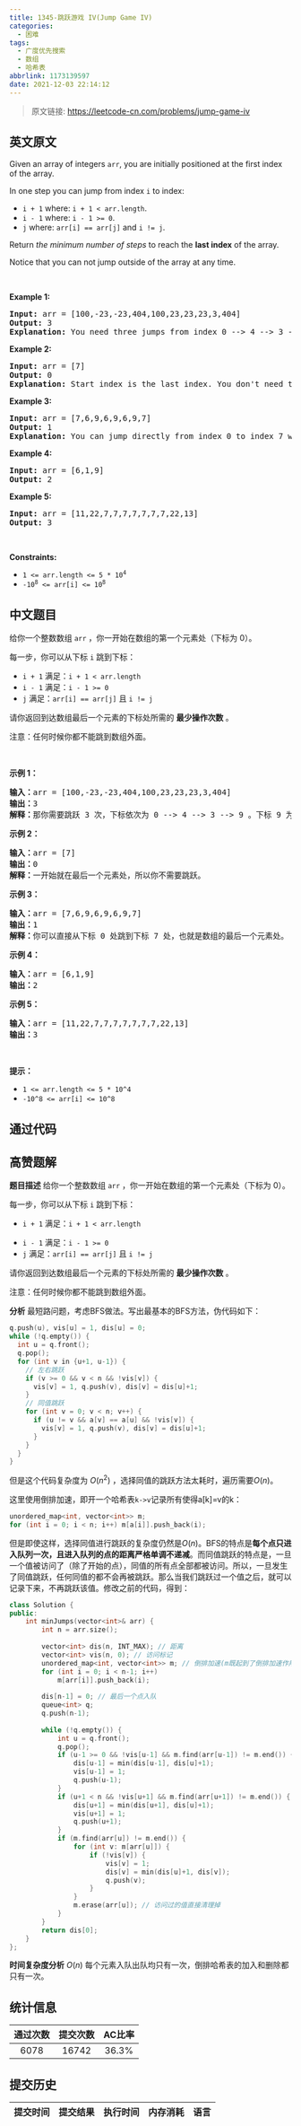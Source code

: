 ```yaml
---
title: 1345-跳跃游戏 IV(Jump Game IV)
categories:
  - 困难
tags:
  - 广度优先搜索
  - 数组
  - 哈希表
abbrlink: 1173139597
date: 2021-12-03 22:14:12
---
```


> 原文链接: https://leetcode-cn.com/problems/jump-game-iv


## 英文原文
<div><p>Given an array of&nbsp;integers <code>arr</code>, you are initially positioned at the first index of the array.</p>

<p>In one step you can jump from index <code>i</code> to index:</p>

<ul>
	<li><code>i + 1</code> where:&nbsp;<code>i + 1 &lt; arr.length</code>.</li>
	<li><code>i - 1</code> where:&nbsp;<code>i - 1 &gt;= 0</code>.</li>
	<li><code>j</code> where: <code>arr[i] == arr[j]</code> and <code>i != j</code>.</li>
</ul>

<p>Return <em>the minimum number of steps</em> to reach the <strong>last index</strong> of the array.</p>

<p>Notice that you can not jump outside of the array at any time.</p>

<p>&nbsp;</p>
<p><strong>Example 1:</strong></p>

<pre>
<strong>Input:</strong> arr = [100,-23,-23,404,100,23,23,23,3,404]
<strong>Output:</strong> 3
<strong>Explanation:</strong> You need three jumps from index 0 --&gt; 4 --&gt; 3 --&gt; 9. Note that index 9 is the last index of the array.
</pre>

<p><strong>Example 2:</strong></p>

<pre>
<strong>Input:</strong> arr = [7]
<strong>Output:</strong> 0
<strong>Explanation:</strong> Start index is the last index. You don&#39;t need to jump.
</pre>

<p><strong>Example 3:</strong></p>

<pre>
<strong>Input:</strong> arr = [7,6,9,6,9,6,9,7]
<strong>Output:</strong> 1
<strong>Explanation:</strong> You can jump directly from index 0 to index 7 which is last index of the array.
</pre>

<p><strong>Example 4:</strong></p>

<pre>
<strong>Input:</strong> arr = [6,1,9]
<strong>Output:</strong> 2
</pre>

<p><strong>Example 5:</strong></p>

<pre>
<strong>Input:</strong> arr = [11,22,7,7,7,7,7,7,7,22,13]
<strong>Output:</strong> 3
</pre>

<p>&nbsp;</p>
<p><strong>Constraints:</strong></p>

<ul>
	<li><code>1 &lt;= arr.length &lt;= 5 * 10<sup>4</sup></code></li>
	<li><code>-10<sup>8</sup> &lt;= arr[i] &lt;= 10<sup>8</sup></code></li>
</ul>
</div>

## 中文题目
<div><p>给你一个整数数组&nbsp;<code>arr</code>&nbsp;，你一开始在数组的第一个元素处（下标为 0）。</p>

<p>每一步，你可以从下标&nbsp;<code>i</code>&nbsp;跳到下标：</p>

<ul>
	<li><code>i + 1</code>&nbsp;满足：<code>i + 1 &lt; arr.length</code></li>
	<li><code>i - 1</code>&nbsp;满足：<code>i - 1 &gt;= 0</code></li>
	<li><code>j</code>&nbsp;满足：<code>arr[i] == arr[j]</code>&nbsp;且&nbsp;<code>i != j</code></li>
</ul>

<p>请你返回到达数组最后一个元素的下标处所需的&nbsp;<strong>最少操作次数</strong>&nbsp;。</p>

<p>注意：任何时候你都不能跳到数组外面。</p>

<p>&nbsp;</p>

<p><strong>示例 1：</strong></p>

<pre><strong>输入：</strong>arr = [100,-23,-23,404,100,23,23,23,3,404]
<strong>输出：</strong>3
<strong>解释：</strong>那你需要跳跃 3 次，下标依次为 0 --&gt; 4 --&gt; 3 --&gt; 9 。下标 9 为数组的最后一个元素的下标。
</pre>

<p><strong>示例 2：</strong></p>

<pre><strong>输入：</strong>arr = [7]
<strong>输出：</strong>0
<strong>解释：</strong>一开始就在最后一个元素处，所以你不需要跳跃。
</pre>

<p><strong>示例 3：</strong></p>

<pre><strong>输入：</strong>arr = [7,6,9,6,9,6,9,7]
<strong>输出：</strong>1
<strong>解释：</strong>你可以直接从下标 0 处跳到下标 7 处，也就是数组的最后一个元素处。
</pre>

<p><strong>示例 4：</strong></p>

<pre><strong>输入：</strong>arr = [6,1,9]
<strong>输出：</strong>2
</pre>

<p><strong>示例 5：</strong></p>

<pre><strong>输入：</strong>arr = [11,22,7,7,7,7,7,7,7,22,13]
<strong>输出：</strong>3
</pre>

<p>&nbsp;</p>

<p><strong>提示：</strong></p>

<ul>
	<li><code>1 &lt;= arr.length &lt;= 5 * 10^4</code></li>
	<li><code>-10^8 &lt;= arr[i] &lt;= 10^8</code></li>
</ul>
</div>

## 通过代码
<RecoDemo>
</RecoDemo>


## 高赞题解


**题目描述** 给你一个整数数组 `arr` ，你一开始在数组的第一个元素处（下标为 0）。

每一步，你可以从下标 `i` 跳到下标：

* `i + 1` 满足：`i + 1 < arr.length`

- `i - 1` 满足：`i - 1 >= 0`
- `j` 满足：`arr[i] == arr[j]` 且 `i != j`

请你返回到达数组最后一个元素的下标处所需的 **最少操作次数** 。

注意：任何时候你都不能跳到数组外面。

**分析** 最短路问题，考虑BFS做法。写出最基本的BFS方法，伪代码如下：

```c++
q.push(u), vis[u] = 1, dis[u] = 0;
while (!q.empty()) {
  int u = q.front();
  q.pop();
  for (int v in {u+1, u-1}) {
    // 左右跳跃
    if (v >= 0 && v < n && !vis[v]) {
      vis[v] = 1, q.push(v), dis[v] = dis[u]+1;
    }
    // 同值跳跃
    for (int v = 0; v < n; v++) {
      if (u != v && a[v] == a[u] && !vis[v]) {
        vis[v] = 1, q.push(v), dis[v] = dis[u]+1;
      }
    }
  }
}
```

但是这个代码复杂度为 $O(n^2)$ ，选择同值的跳跃方法太耗时，遍历需要$O(n)$。

这里使用倒排加速，即开一个哈希表`k->v`记录所有使得a[k]=v的k：

```c++
unordered_map<int, vector<int>> m;
for (int i = 0; i < n; i++) m[a[i]].push_back(i);
```

但是即使这样，选择同值进行跳跃的复杂度仍然是$O(n)$。BFS的特点是**每个点只进入队列一次，且进入队列的点的距离严格单调不递减**。而同值跳跃的特点是，一旦一个值被访问了（除了开始的点），同值的所有点全部都被访问。所以，一旦发生了同值跳跃，任何同值的都不会再被跳跃。那么当我们跳跃过一个值之后，就可以记录下来，不再跳跃该值。修改之前的代码，得到：

```c++
class Solution {
public:
    int minJumps(vector<int>& arr) {
        int n = arr.size();
      
        vector<int> dis(n, INT_MAX); // 距离
        vector<int> vis(n, 0); // 访问标记
        unordered_map<int, vector<int>> m; // 倒排加速(m既起到了倒排加速作用，又起到了记录值是否被访问的作用，如果有一个值被访问过了，删除该值对应的键)
        for (int i = 0; i < n-1; i++) 
            m[arr[i]].push_back(i);
      
        dis[n-1] = 0; // 最后一个点入队
        queue<int> q;
        q.push(n-1);
      
        while (!q.empty()) {
            int u = q.front();
            q.pop();
            if (u-1 >= 0 && !vis[u-1] && m.find(arr[u-1]) != m.end()) { // 左跳（其中m判断了该值是否被访问过）
                dis[u-1] = min(dis[u-1], dis[u]+1);
                vis[u-1] = 1;
                q.push(u-1);
            }
            if (u+1 < n && !vis[u+1] && m.find(arr[u+1]) != m.end()) { // 右跳
                dis[u+1] = min(dis[u+1], dis[u]+1);
                vis[u+1] = 1;
                q.push(u+1);
            }
            if (m.find(arr[u]) != m.end()) {
                for (int v: m[arr[u]]) {
                    if (!vis[v]) {
                        vis[v] = 1;
                        dis[v] = min(dis[u]+1, dis[v]);
                        q.push(v);
                    }
                }
                m.erase(arr[u]); // 访问过的值直接清理掉
            }
        }
        return dis[0];
    }
};
```

**时间复杂度分析** $O(n)$ 每个元素入队出队均只有一次，倒排哈希表的加入和删除都只有一次。

## 统计信息
| 通过次数 | 提交次数 | AC比率 |
| :------: | :------: | :------: |
|    6078    |    16742    |   36.3%   |

## 提交历史
| 提交时间 | 提交结果 | 执行时间 |  内存消耗  | 语言 |
| :------: | :------: | :------: | :--------: | :--------: |
